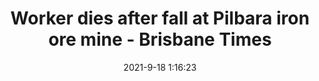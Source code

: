 ---
"title": "Worker dies after fall at Pilbara iron ore mine - Brisbane Times"
"date": "2021-9-18 1:16:23"
"feed_name": "GOOGLENEWSMINING"
"feed_website": "https://news.google.com/search?q=mining%2Bincident&hl=en-US&gl=US&ceid=US:en"
"feed_rss": "https://news.google.com/rss/search?q=mining%2Bincident&hl=en-US&gl=US&ceid=US:en"
"link": "https://www.brisbanetimes.com.au/national/western-australia/worker-dies-after-fall-at-pilbara-iron-ore-mine-20210918-p58sss.html?ref=rss&utm_medium=rss&utm_source=rss_feed"
"file": "_posts/2021-1-1-e58c77282781c3ef2cd68e59e98e6ba8dd80a961.md"
"accident": "1"
"drilling": "1"
"dead": ""
"injured": ""
---
